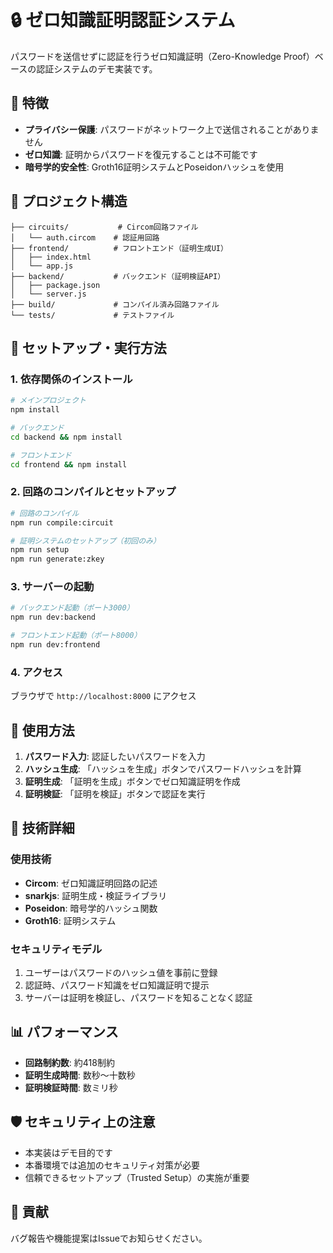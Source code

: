 # 🔒 ゼロ知識証明認証システム

パスワードを送信せずに認証を行うゼロ知識証明（Zero-Knowledge Proof）ベースの認証システムのデモ実装です。

## 🌟 特徴

- **プライバシー保護**: パスワードがネットワーク上で送信されることがありません
- **ゼロ知識**: 証明からパスワードを復元することは不可能です
- **暗号学的安全性**: Groth16証明システムとPoseidonハッシュを使用

## 📁 プロジェクト構造

```
├── circuits/           # Circom回路ファイル
│   └── auth.circom    # 認証用回路
├── frontend/          # フロントエンド（証明生成UI）
│   ├── index.html
│   └── app.js
├── backend/           # バックエンド（証明検証API）
│   ├── package.json
│   └── server.js
├── build/             # コンパイル済み回路ファイル
└── tests/             # テストファイル
```

## 🚀 セットアップ・実行方法

### 1. 依存関係のインストール

```bash
# メインプロジェクト
npm install

# バックエンド
cd backend && npm install

# フロントエンド
cd frontend && npm install
```

### 2. 回路のコンパイルとセットアップ

```bash
# 回路のコンパイル
npm run compile:circuit

# 証明システムのセットアップ（初回のみ）
npm run setup
npm run generate:zkey
```

### 3. サーバーの起動

```bash
# バックエンド起動（ポート3000）
npm run dev:backend

# フロントエンド起動（ポート8000）
npm run dev:frontend
```

### 4. アクセス

ブラウザで `http://localhost:8000` にアクセス

## 🔧 使用方法

1. **パスワード入力**: 認証したいパスワードを入力
2. **ハッシュ生成**: 「ハッシュを生成」ボタンでパスワードハッシュを計算
3. **証明生成**: 「証明を生成」ボタンでゼロ知識証明を作成
4. **証明検証**: 「証明を検証」ボタンで認証を実行

## 🔬 技術詳細

### 使用技術
- **Circom**: ゼロ知識証明回路の記述
- **snarkjs**: 証明生成・検証ライブラリ
- **Poseidon**: 暗号学的ハッシュ関数
- **Groth16**: 証明システム

### セキュリティモデル
1. ユーザーはパスワードのハッシュ値を事前に登録
2. 認証時、パスワード知識をゼロ知識証明で提示
3. サーバーは証明を検証し、パスワードを知ることなく認証

## 📊 パフォーマンス

- **回路制約数**: 約418制約
- **証明生成時間**: 数秒〜十数秒
- **証明検証時間**: 数ミリ秒

## 🛡️ セキュリティ上の注意

- 本実装はデモ目的です
- 本番環境では追加のセキュリティ対策が必要
- 信頼できるセットアップ（Trusted Setup）の実施が重要

## 🤝 貢献

バグ報告や機能提案はIssueでお知らせください。